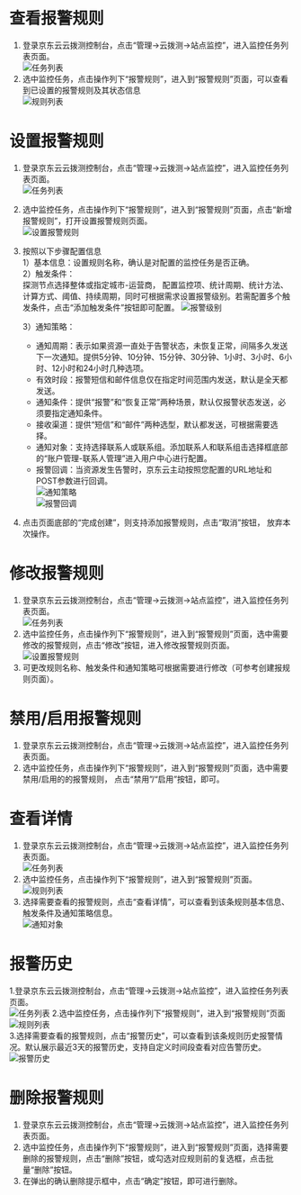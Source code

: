 # 查看报警规则  
1. 登录京东云云拨测控制台，点击“管理->云拨测->站点监控”，进入监控任务列表页面。  
![任务列表](../../../../../image/Cloud-Detection/task-site-list1.png) 
2. 选中监控任务，点击操作列下“报警规则”，进入到“报警规则”页面，可以查看到已设置的报警规则及其状态信息   
![规则列表](../../../../../image/Cloud-Detection/alarmrule_site-1.png) 

# 设置报警规则  
1. 登录京东云云拨测控制台，点击“管理->云拨测->站点监控”，进入监控任务列表页面。  
![任务列表](../../../../../image/Cloud-Detection/task-site-list1.png) 
2. 选中监控任务，点击操作列下“报警规则”，进入到“报警规则”页面，点击“新增报警规则”，打开设置报警规则页面。  
![设置报警规则](../../../../../image/Cloud-Detection/SetAlarm-1.png) 
3. 按照以下步骤配置信息  
   1）基本信息：设置规则名称，确认是对配置的监控任务是否正确。  
   2）触发条件：  
     探测节点选择整体或指定城市-运营商， 配置监控项、统计周期、统计方法、计算方式、阈值、持续周期，同时可根据需求设置报警级别。若需配置多个触发条件，点击“添加触发条件”按钮即可配置。
![报警级别](../../../../../image/Cloud-Detection/4-zdytj-0.png) 

   3）通知策略：  
   - 通知周期：表示如果资源一直处于告警状态，未恢复正常，间隔多久发送下一次通知。提供5分钟、10分钟、15分钟、30分钟、1小时、3小时、6小时、12小时和24小时几种选项。
   - 有效时段：报警短信和邮件信息仅在指定时间范围内发送，默认是全天都发送。
   - 通知条件：提供“报警”和“恢复正常”两种场景，默认仅报警状态发送，必须要指定通知条件。
   - 接收渠道：提供“短信”和“邮件”两种选型，默认都发送，可根据需要选择。  
   - 通知对象：支持选择联系人或联系组。添加联系人和联系组击选择框底部的“账户管理-联系人管理”进入用户中心进行配置。  
   - 报警回调：当资源发生告警时，京东云主动按照您配置的URL地址和POST参数进行回调。  
![通知策略](../../../../../image/Cloud-Detection/6-tzcl.png)  
![报警回调](../../../../../image/Cloud-Detection/6-tzcl-hd.png)
4. 点击页面底部的“完成创建”，则支持添加报警规则，点击“取消”按钮， 放弃本次操作。  

# 修改报警规则  
1. 登录京东云云拨测控制台，点击“管理->云拨测->站点监控”，进入监控任务列表页面。  
![任务列表](../../../../../image/Cloud-Detection/task-site-list1.png) 
2. 选中监控任务，点击操作列下“报警规则”，进入到“报警规则”页面，选中需要修改的报警规则，点击“修改”按钮，进入修改报警规则页面。  
![设置报警规则](../../../../../image/Cloud-Detection/ModifyAlarm-1.png)
3. 可更改规则名称、触发条件和通知策略可根据需要进行修改（可参考创建报规则页面）。  

# 禁用/启用报警规则  
1. 登录京东云云拨测控制台，点击“管理->云拨测->站点监控”，进入监控任务列表页面。  
2. 选中监控任务，点击操作列下“报警规则”，进入到“报警规则”页面，选中需要禁用/启用的的报警规则， 点击“禁用”/“启用”按钮，即可。  

# 查看详情  
1. 登录京东云云拨测控制台，点击“管理->云拨测->站点监控”，进入监控任务列表页面。  
![任务列表](../../../../../image/Cloud-Detection/task-site-list-1.png) 
2. 选中监控任务，点击操作列下“报警规则”，进入到“报警规则”页面。  
![规则列表](../../../../../image/Cloud-Detection/alarmrule_site-1.png)  
3. 选择需要查看的报警规则，点击“查看详情”，可以查看到该条规则基本信息、触发条件及通知策略信息。  
![通知对象](../../../../../image/Cloud-Detection/rule-site-detail.png)

# 报警历史   
1.登录京东云云拨测控制台，点击“管理->云拨测->站点监控”，进入监控任务列表页面。  
![任务列表](../../../../../image/Cloud-Detection/task-site-list1.png) 
2.选中监控任务，点击操作列下“报警规则”，进入到“报警规则”页面  
![规则列表](../../../../../image/Cloud-Detection/alarmrule_site-1.png)  
3.选择需要查看的报警规则，点击“报警历史”，可以查看到该条规则历史报警情况。默认展示最近3天的报警历史，支持自定义时间段查看对应告警历史。
![报警历史](../../../../../image/Cloud-Detection/alarmhistory-1.png) 

# 删除报警规则  
1. 登录京东云云拨测控制台，点击“管理->云拨测->站点监控”，进入监控任务列表页面。  
2. 选中监控任务，点击操作列下“报警规则”，进入到“报警规则”页面，选择需要删除的报警规则，点击“删除”按钮，或勾选对应规则前的复选框，点击批量“删除”按钮。  
3. 在弹出的确认删除提示框中，点击“确定”按钮，即可进行删除。

